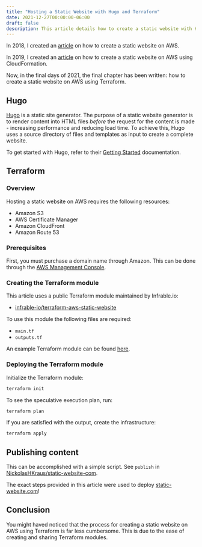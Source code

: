 ```yaml
---
title: "Hosting a Static Website with Hugo and Terraform"
date: 2021-12-27T00:00:00-06:00
draft: false
description: This article details how to create a static website with Hugo and Terraform.
---
```


In 2018, I created an [article](https://nickolaskraus.org/articles/hosting-a-static-website-with-hugo-and-aws/) on how to create a static website on AWS.

In 2019, I created an [article](https://nickolaskraus.org/articles/hosting-a-static-website-with-hugo-and-cloudformation/) on how to create a static website on AWS using CloudFormation.

Now, in the final days of 2021, the final chapter has been written: how to create a static website on AWS using Terraform.

## Hugo

[Hugo](https://gohugo.io/) is a static site generator. The purpose of a static website generator is to render content into HTML files *before* the request for the content is made - increasing performance and reducing load time. To achieve this, Hugo uses a source directory of files and templates as input to create a complete website.

To get started with Hugo, refer to their [Getting Started](https://gohugo.io/getting-started/) documentation.

## Terraform

### Overview

Hosting a static website on AWS requires the following resources:
* Amazon S3
* AWS Certificate Manager
* Amazon CloudFront
* Amazon Route 53

### Prerequisites

First, you must purchase a domain name through Amazon. This can be done through the [AWS Management Console](https://console.aws.amazon.com/route53).

### Creating the Terraform module

This article uses a public Terraform module maintained by Infrable.io:
* [infrable-io/terraform-aws-static-website](https://github.com/infrable-io/terraform-aws-static-website)

To use this module the following files are required:
* `main.tf`
* `outputs.tf`

An example Terraform module can be found [here](https://github.com/NickolasHKraus/static-website-com).

### Deploying the Terraform module

Initialize the Terraform module:

```bash
terraform init
```

To see the speculative execution plan, run:

```bash
terraform plan
```

If you are satisfied with the output, create the infrastructure:

```bash
terraform apply
```

## Publishing content

This can be accomplished with a simple script. See `publish` in [NickolasHKraus/static-website-com](https://github.com/NickolasHKraus/static-website-com).

The exact steps provided in this article were used to deploy [static-website.com](https://static-website.com/)!

## Conclusion

You might haved noticed that the process for creating a static website on AWS using Terraform is far less cumbersome. This is due to the ease of creating and sharing Terraform modules.
